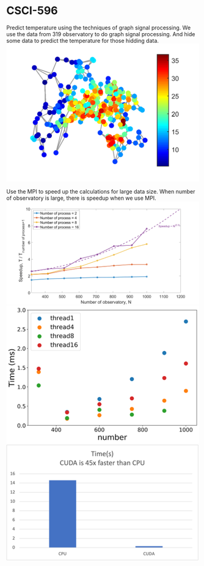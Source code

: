 # CSCI-596
Predict temperature using the techniques of graph signal processing. We use the data from 319 observatory to do graph signal processing. And hide some data to predict the temperature for those hidding data.
![](project/result_plot/DenoisedSignal_A.png)

Use the MPI to speed up the calculations for large data size. When number of observatory is large, there is speedup when we use MPI.
![](project/result_plot/Mpi_speed_up.png)
![](project/result_plot/thread.png)
![](project/result_plot/CPUvsCUDA.png)
